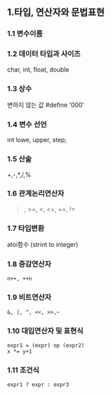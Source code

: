 ## 1.타입, 연산자와 문법표현 

### 1.1 변수이름 

### 1.2 데이터 타입과 사이즈 
char, int, float, double


### 1.3 상수
변하지 않는 값 
#define '000'

### 1.4 변수 선언 

int lowe, upper, step;

### 1.5 산술
+,-,*,/,%

### 1.6 관계논리연산자 

>, >=, <, <=, ==, !=

### 1.7 타입변환 
atoi함수 (strint to integer)

### 1.8 증감연산자 

	n++, ++n
### 1.9 비트연산자 
	&, |, ^, <<, >>,~

### 1.10  대입연산자 및 표현식
	expr1 = (expr) op (expr2)
	x *= y+1

### 1.11 조건식 
	expr1 ? expr : expr3
